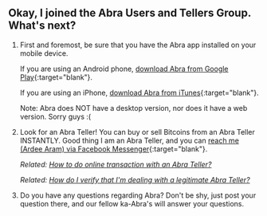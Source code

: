 ---
---
## Okay, I joined the Abra Users and Tellers Group. What's next?

1. First and foremost, be sure that you have the Abra app installed on your mobile device.

   If you are using an Android phone, [download Abra from Google Play](https://play.google.com/store/apps/details?id=com.plutus.wallet&hl=en){:target="blank"}.

   If you are using an iPhone, [download Abra from iTunes](https://itunes.apple.com/us/app/abra-global-digital-cash/id966301394?mt=8){:target="blank"}.

   Note: Abra does NOT have a desktop version, nor does it have a web version. Sorry guys :(

1. Look for an Abra Teller! You can buy or sell Bitcoins from an Abra Teller INSTANTLY. Good thing I am an Abra Teller, and you can [reach me (Ardee Aram) via Facebook Messenger](https://m.me/ardeearam){:target="blank"}.

   *Related: [How to do online transaction with an Abra Teller?](#)*

   *Related: [How do I verify that I'm dealing with a legitimate Abra Teller?](#)*


1. Do you have any questions regarding Abra? Don't be shy, just post your question there, and our fellow ka-Abra's will answer your questions. 

